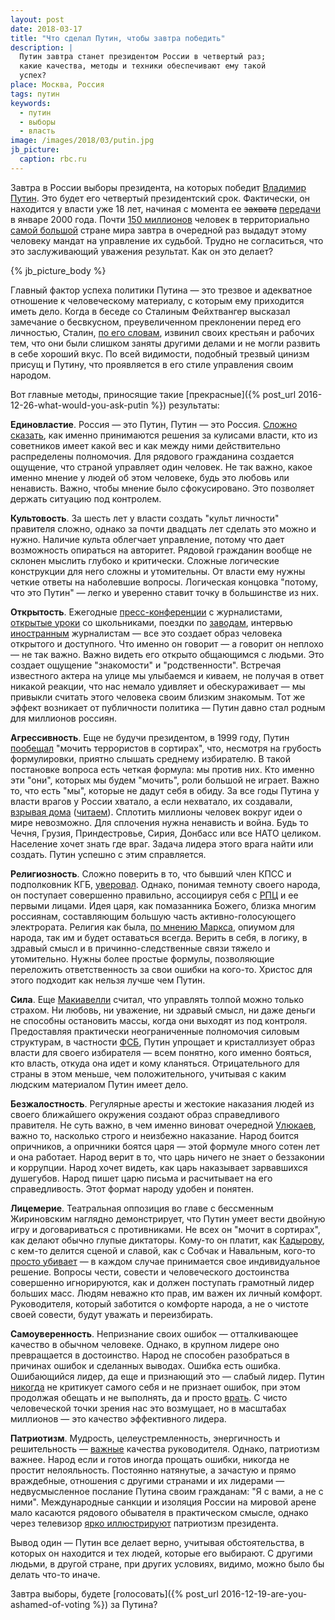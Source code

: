```yaml
---
layout: post
date: 2018-03-17
title: "Что сделал Путин, чтобы завтра победить"
description: |
  Путин завтра станет президентом России в четвертый раз;
  какие качества, методы и техники обеспечивают ему такой
  успех?
place: Москва, Россия
tags: путин
keywords:
  - путин
  - выборы
  - власть
image: /images/2018/03/putin.jpg
jb_picture:
  caption: rbc.ru
---
```


Завтра в России выборы президента, на которых победит
[Владимир Путин](https://ru.wikipedia.org/wiki/%D0%9F%D1%83%D1%82%D0%B8%D0%BD,_%D0%92%D0%BB%D0%B0%D0%B4%D0%B8%D0%BC%D0%B8%D1%80_%D0%92%D0%BB%D0%B0%D0%B4%D0%B8%D0%BC%D0%B8%D1%80%D0%BE%D0%B2%D0%B8%D1%87).
Это будет его четвертый президентский срок. Фактически, он находится
у власти уже 18 лет, начиная с момента ее <del>захвата</del>
[передачи](http://kremlin.ru/events/president/news/37381)
в январе 2000 года. Почти
[150 миллионов](https://ru.wikipedia.org/wiki/%D0%9D%D0%B0%D1%81%D0%B5%D0%BB%D0%B5%D0%BD%D0%B8%D0%B5_%D0%A0%D0%BE%D1%81%D1%81%D0%B8%D0%B8)
человек в территориально
[самой большой](http://gotoroad.ru/best/biggestcountrys)
стране мира завтра в очередной раз выдадут этому человеку мандат
на управление их судьбой. Трудно не согласиться, что это заслуживающий
уважения результат. Как он это делает?

{% jb_picture_body %}

<!--more-->

Главный фактор успеха политики Путина &mdash; это трезвое и адекватное
отношение к человеческому материалу, с которым ему приходится иметь дело.
Когда в беседе со Сталиным Фейхтвангер высказал
замечание о бесвкусном, преувеличенном преклонении перед его личностью,
Сталин, [по его словам](http://lib.ru/%3E%3C/INPROZ/FEJHTWANGER/moscow1937.txt),
извинил своих крестьян и рабочих тем, что они
были слишком заняты другими делами и не могли развить в себе хороший вкус.
По всей видимости, подобный трезвый цинизм присущ и Путину, что проявляется в его
стиле управления своим народом.

Вот главные методы, приносящие такие
[прекрасные]({% post_url 2016-12-26-what-would-you-ask-putin %}) результаты:

**Единовластие**.
Россия &mdash; это Путин, Путин &mdash; это Россия. [Сложно сказать](https://inosmi.ru/russia/20140805/222160424.html),
как именно принимаются решения за кулисами власти, кто из советников имеет какой
вес и как между ними действительно распределены полномочия. Для рядового гражданина создается
ощущение, что страной управляет один человек. Не так важно, какое именно
мнение у людей об этом человеке, будь это любовь или ненависть.
Важно, чтобы мнение было сфокусировано. Это позволяет держать ситуацию под
контролем.

**Культовость**.
За шесть лет у власти создать "культ личности" правителя сложно, однако за
почти двадцать лет сделать это можно и нужно. Наличие культа облегчает
управление, потому что дает возможность опираться на авторитет. Рядовой гражданин
вообще не склонен мыслить глубоко и критически. Сложные логические конструкции
для него сложны и утомительны. От власти ему нужны четкие ответы на наболевшие
вопросы. Логическая концовка "потому, что это Путин" &mdash; легко и
уверенно ставит точку в большинстве из них.

**Открытость**.
Ежегодные [пресс-конференции](http://kremlin.ru/events/president/news/56378)
с журналистами,
[открытые уроки](https://ria.ru/society/20170901/1501532269.html) со школьниками,
поездки по [заводам](https://ria.ru/society/20180201/1513799897.html),
интервью [иностранным](https://www.1tv.ru/projects/putin/serii/putin-dokumentalnyy-film-olivera-stouna-chast-pervaya-smotret-onlayn)
журналистам
&mdash; все это создает образ человека открытого и доступного. Что именно он
говорит &mdash; а говорит он неплохо &mdash; не так важно. Важно видеть
его открыто общающимся с людьми. Это создает ощущение "знакомости" и "родственности".
Встречая известного актера на улице мы улыбаемся и киваем, не получая в ответ
никакой реакции, что нас немало удивляет и обескураживает &mdash; мы привыкли
считать этого человека своим близким знакомым. Тот же эффект возникает от
публичности политика &mdash; Путин давно стал родным для миллионов россиян.

**Агрессивность**.
Еще не будучи президентом, в 1999 году, Путин
[пообещал](https://ru.wikipedia.org/wiki/%D0%9C%D0%BE%D1%87%D0%B8%D1%82%D1%8C_%D0%B2_%D1%81%D0%BE%D1%80%D1%82%D0%B8%D1%80%D0%B5)
"мочить террористов в сортирах", что, несмотря на грубость формулировки,
приятно слышать среднему избирателю. В такой постановке вопроса есть четкая
формула: мы против них. Кто именно эти "они", которых мы будем "мочить", роли
большой не играет. Важно то, что есть "мы", которые не дадут себя в обиду.
За все годы Путина у власти врагов у России хватало, а если нехватало, их
создавали,
[взрывая дома](https://www.svoboda.org/a/28718520.html) ([читаем](https://ru.wikipedia.org/wiki/%D0%A4%D0%A1%D0%91_%D0%B2%D0%B7%D1%80%D1%8B%D0%B2%D0%B0%D0%B5%D1%82_%D0%A0%D0%BE%D1%81%D1%81%D0%B8%D1%8E)).
Сплотить миллионы человек
вокруг идеи о мире невозможно. Для сплочения нужна ненависть и война. Будь то
Чечня, Грузия, Приндестровье, Сирия, Донбасс или все НАТО целиком. Население
хочет знать где враг. Задача лидера этого врага найти или создать. Путин
успешно с этим справляется.

**Религиозность**.
Сложно поверить в то, что бывший член КПСС и подполковник КГБ,
[уверовал](https://inosmi.ru/politic/20171107/240697084.html).
Однако, понимая темноту своего народа, он поступает совершенно
правильно, ассоциируя себя с
[РПЦ](https://ru.wikipedia.org/wiki/%D0%A0%D1%83%D1%81%D1%81%D0%BA%D0%B0%D1%8F_%D0%BF%D1%80%D0%B0%D0%B2%D0%BE%D1%81%D0%BB%D0%B0%D0%B2%D0%BD%D0%B0%D1%8F_%D1%86%D0%B5%D1%80%D0%BA%D0%BE%D0%B2%D1%8C) и ее первыми лицами. Идея царя, как помазанника
Божего, близка многим россиянам, составляющим большую часть
активно-голосующего электрората. Религия как была, [по мнению Маркса](https://ru.wikipedia.org/wiki/%D0%9E%D0%BF%D0%B8%D1%83%D0%BC_%D0%BD%D0%B0%D1%80%D0%BE%D0%B4%D0%B0),
опиумом для народа, так им и будет оставаться всегда. Верить в себя, в логику,
в здравый смысл и в причинно-следственные связи тяжело и утомительно. Нужны
более простые формулы, позволяющие переложить ответственность за свои
ошибки на кого-то. Христос для этого подходит как нельзя лучше чем Путин.

**Сила**.
Еще [Макиавелли](https://ru.wikiquote.org/wiki/%D0%9D%D0%B8%D0%BA%D0%BA%D0%BE%D0%BB%D0%BE_%D0%9C%D0%B0%D0%BA%D0%B8%D0%B0%D0%B2%D0%B5%D0%BB%D0%BB%D0%B8)
считал, что управлять толпой можно только страхом. Ни любовь,
ни уважение, ни здравый смысл, ни даже деньги не способны остановить массы,
когда они выходят из под контроля. Предоставляя практически неограниченные полномочия
силовым структурам, в частности [ФСБ](http://www.compromat.ru/page_21304.htm), Путин упрощает и кристаллизует образ
власти для своего избирателя &mdash; всем понятно, кого именно бояться, кто власть,
откуда она идет и кому кланяться. Отрицательного для страны
в этом меньше, чем положительного, учитывая с каким людским материалом Путин
имеет дело.

**Безжалостность**.
Регулярные аресты и жестокие наказания людей из своего ближайшего окружения
создают образ справедливого правителя. Не суть важно, в чем именно виноват
очередной [Улюкаев](https://ru.wikipedia.org/wiki/%D0%A3%D0%BB%D1%8E%D0%BA%D0%B0%D0%B5%D0%B2,_%D0%90%D0%BB%D0%B5%D0%BA%D1%81%D0%B5%D0%B9_%D0%92%D0%B0%D0%BB%D0%B5%D0%BD%D1%82%D0%B8%D0%BD%D0%BE%D0%B2%D0%B8%D1%87),
важно то, насколько строго и неизбежно наказание. Народ боится опричников,
а опричники боятся царя &mdash; этой формуле много сотен лет и она работает. Народ
верит в то, что царь ничего не знает о беззаконии и коррупции. Народ хочет
видеть, как царь наказывает зарвавшихся душегубов. Народ пишет царю письма
и расчитывает на его справедливость. Этот формат народу удобен и понятен.

**Лицемерие**.
Театральная оппозиция во главе с бессменным Жириновским наглядно демонстрирует,
что Путин умеет вести двойную игру и договариваться с противниками.
Не всех он "мочит в сортирах", как делают обычно глупые диктаторы.
Кому-то он платит, как [Кадырову](https://www.segodnya.ua/world/nevzorov-putin-platit-dan-chechne-za-mir-dlya-rf-1022080.html),
с кем-то делится сценой и славой, как с Собчак и Навальным,
кого-то [просто убивает](https://republic.ru/russia/politicheskie_ubiystva_v_sovremennoy_rossii-1220581.xhtml)
&mdash; в каждом случае
принимается свое индивидуальное решение. Вопросы чести, совести
и человеческого достоинства совершенно игнорируются, как и должен поступать грамотный лидер
больших масс. Людям неважно кто прав, им важен их личный комфорт. Руководителя,
который заботится о комфорте народа, а не о чистоте своей совести, будут уважать и
переизбирать.

**Самоуверенность**.
Непризнание своих ошибок &mdash; отталкивающее качество в обычном человеке.
Однако, в крупном лидере оно превращается в достоинство. Народ не способен
разобраться в причинах ошибок и сделанных выводах. Ошибка есть ошибка.
Ошибающийся лидер, да еще и признающий это &mdash; слабый лидер. Путин
[никогда](https://thequestion.ru/questions/61697/putin-kogda-nibud-publichno-izvinyalsya-kogda-nibud-priznaval-oshibki)
не критикует самого себя и не признает ошибок, при этом продолжая обещать и не выполнять,
да и просто [врать](https://meduza.io/feature/2015/12/17/inostrantsy-ne-rvalis-usynovlyat-bolnyh-detey-na-samom-dele-net).
С чисто человеческой точки зрения нас это возмущает,
но в масштабах миллионов &mdash; это качество эффективного лидера.

**Патриотизм**.
Мудрость, целеустремленность, энергичность и решительность &mdash;
[важные](https://www.gd.ru/articles/4322-kachestva-rukovoditelya)
качества руководителя. Однако, патриотизм важнее. Народ если и готов иногда прощать ошибки,
никогда не простит нелояльность. Постоянно натянутые,
а зачастую и прямо враждебные, отношения с другими странами и их лидерами &mdash;
недвусмысленное послание Путина своим гражданам: "Я с вами, а не с ними".
Международные санкции и изоляция России на мировой арене мало касаются
рядового обывателя в практическом смысле, однако через телевизор
[ярко иллюстрируют](https://www.svoboda.org/a/29086249.html) патриотизм президента.

Вывод один &mdash; Путин все делает верно, учитывая обстоятельства, в которых
он находится и тех людей, которые его выбирают. С другими людьми, в другой
стране, при других условиях, видимо, можно было бы делать что-то иначе.

Завтра выборы, будете [голосовать]({% post_url 2016-12-19-are-you-ashamed-of-voting %}) за Путина?

